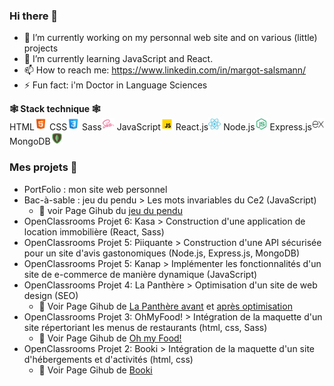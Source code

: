 ### Hi there 👋 

- 🔭 I’m currently working on my personnal web site and on various (little) projects
- 🌱 I’m currently learning JavaScript and React.
- 📫 How to reach me: https://www.linkedin.com/in/margot-salsmann/ 
- ⚡ Fun fact: i'm Doctor in Language Sciences

**🕸 Stack technique 🕸** <br>
HTML<img src="./icons8-html-48.png" width="20px"> CSS<img src="./icons8-css-48.png" width="20px"/> Sass<img src="./icons8-sass-48.png" width="20px"/> JavaScript<img src="./icons8-javascript-48.png" width="20px"/> React.js<img src="./icons8-react-js-48.png" width="20px"/> Node.js<img src="./icons8-node-js-48.png" width="20px"/> Express.js<img src="./icons8-express-js-48.png" width="20px"/> MongoDB<img src="./icons8-mongodb-48.png" width="20px"/>

### Mes projets 🤖
* PortFolio : mon site web personnel
* Bac-à-sable : jeu du pendu > Les mots invariables du Ce2 (JavaScript)
  * 📍 <span> voir Page Gihub du <a href="https://zeiah.github.io/Zeiah_Bac-a-sable_Jeu_LePendu_github.io/">jeu du pendu</a>
* OpenClassrooms Projet 6: Kasa > Construction d'une application de location immobilière (React, Sass)
* OpenClassrooms Projet 5: Piiquante > Construction d'une API sécurisée pour un site d'avis gastonomiques (Node.js, Express.js, MongoDB)
* OpenClassrooms Projet 5: Kanap > Implémenter les fonctionnalités d'un site de e-commerce de manière dynamique (JavaScript)
* OpenClassrooms Projet 4: La Panthère > Optimisation d'un site de web design (SEO)
  * 📍 <span> Voir Page Gihub de </span> <a href="https://zeiah.github.io/Zeiah_OC_P4_LaPanthere_avant_github.io/index.html"> La Panthère avant</a> <span> et </span> <a href="https://zeiah.github.io/Zeiah_OC_P4_LaPanthere_optimisation_github.io/"> après optimisation</a> 
* OpenClassrooms Projet 3: OhMyFood! > Intégration de la maquette d'un site répertoriant les menus de restaurants (html, css, Sass)
  * 📍 <span> Voir Page Gihub de </span> <a href="https://zeiah.github.io/Zeiah_OC_P3_Ohmyfood_github.io/index.html">Oh my Food!</a>
* OpenClassrooms Projet 2: Booki > Intégration de la maquette d'un site d'hébergements et d'activités (html, css)
  * 📍 <span> Voir Page Gihub de </span> <a href="https://zeiah.github.io/Zeiah_OC_P2_Booki_github.io/index.html">Booki</a> 
 


<!--
**Zeiah/Zeiah** is a ✨ _special_ ✨ repository because its `README.md` (this file) appears on your GitHub profile.
-->
